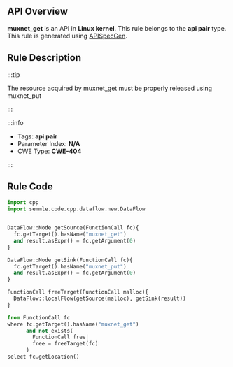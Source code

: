 ---
---


## API Overview
**muxnet_get** is an API in **Linux kernel**. This rule belongs to the **api pair** type. This rule is generated using [APISpecGen](../../tools/APISpecGen).
## Rule Description

:::tip

The resource acquired by muxnet_get must be properly released using muxnet_put

:::

:::info

- Tags: **api pair**
- Parameter Index: **N/A**
- CWE Type: **CWE-404**

:::

## Rule Code
```python
import cpp
import semmle.code.cpp.dataflow.new.DataFlow


DataFlow::Node getSource(FunctionCall fc){
  fc.getTarget().hasName("muxnet_get")
  and result.asExpr() = fc.getArgument(0)
}

DataFlow::Node getSink(FunctionCall fc){
  fc.getTarget().hasName("muxnet_put")
  and result.asExpr() = fc.getArgument(0)
}

FunctionCall freeTarget(FunctionCall malloc){
  DataFlow::localFlow(getSource(malloc), getSink(result))
}

from FunctionCall fc
where fc.getTarget().hasName("muxnet_get")
      and not exists(
        FunctionCall free| 
        free = freeTarget(fc)
      )
select fc.getLocation()

    
```